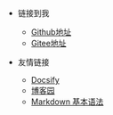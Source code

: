 <!-- _navbar.md -->

* 链接到我
  * [Github地址](https://github.com/wancheng9911/wancheng)
  * [Gitee地址](https://gitee.com/wancheng6666/ffcs)


* 友情链接
  * [Docsify](https://docsify.js.org/#/)
  * [博客园](https://www.cnblogs.com/)
  * [Markdown 基本语法](https://markdown.com.cn/basic-syntax/)

